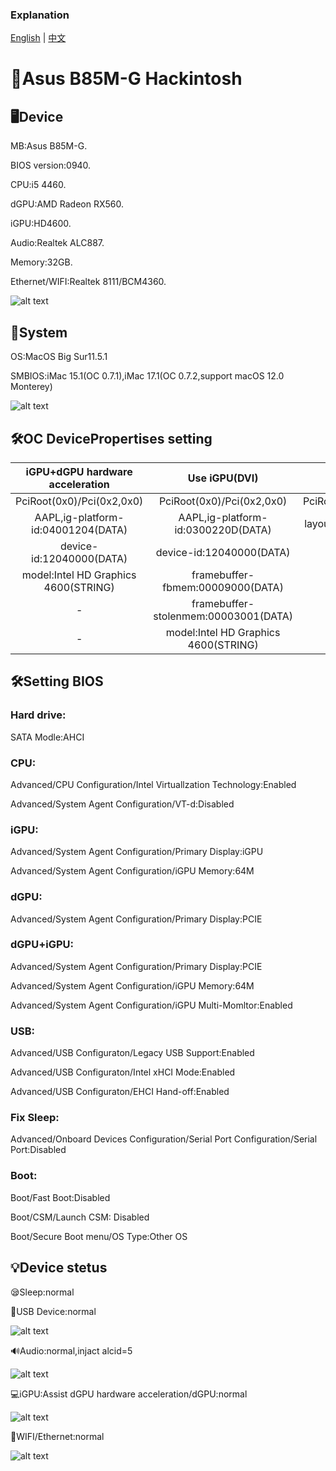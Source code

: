 ### Explanation
[English](README.md) | [中文](README-zh.md)

# 🍎Asus B85M-G Hackintosh 

## 🖥️Device
MB:Asus B85M-G.

BIOS version:0940.

CPU:i5 4460.

dGPU:AMD Radeon RX560.

iGPU:HD4600.

Audio:Realtek ALC887.

Memory:32GB.

Ethernet/WIFI:Realtek 8111/BCM4360.

![alt text](info.png)

## 📀System

OS:MacOS Big Sur11.5.1

SMBIOS:iMac 15.1(OC 0.7.1),iMac 17.1(OC 0.7.2,support macOS 12.0 Monterey)

![alt text](Mac.png)

## 🛠️OC DevicePropertises setting

   iGPU+dGPU hardware acceleration |  Use iGPU(DVI)  |  Audio
:-------------------------:|:-------------------------:|:-------------------------:
PciRoot(0x0)/Pci(0x2,0x0)|PciRoot(0x0)/Pci(0x2,0x0)|PciRoot(0x0)/Pci(0x1B,0x0)
AAPL,ig-platform-id:04001204(DATA)|AAPL,ig-platform-id:0300220D(DATA)|layout-id:05000000(DATA)
device-id:12040000(DATA)|device-id:12040000(DATA)|-
model:Intel HD Graphics 4600(STRING)|framebuffer-fbmem:00009000(DATA)|-
-|framebuffer-stolenmem:00003001(DATA)|-
-|model:Intel HD Graphics 4600(STRING)|-

## 🛠️Setting BIOS
### Hard drive:

SATA Modle:AHCI

### CPU:

Advanced/CPU Configuration/Intel Virtuallzation Technology:Enabled

Advanced/System Agent Configuration/VT-d:Disabled

### iGPU:

Advanced/System Agent Configuration/Primary Display:iGPU

Advanced/System Agent Configuration/iGPU Memory:64M

### dGPU:

Advanced/System Agent Configuration/Primary Display:PCIE

### dGPU+iGPU:

Advanced/System Agent Configuration/Primary Display:PCIE

Advanced/System Agent Configuration/iGPU Memory:64M

Advanced/System Agent Configuration/iGPU Multi-Momltor:Enabled

### USB:

Advanced/USB Configuraton/Legacy USB Support:Enabled

Advanced/USB Configuraton/Intel xHCI Mode:Enabled

Advanced/USB Configuraton/EHCI Hand-off:Enabled

### Fix Sleep:

Advanced/Onboard Devices Configuration/Serial Port Configuration/Serial Port:Disabled

### Boot:

Boot/Fast Boot:Disabled

Boot/CSM/Launch CSM: Disabled

Boot/Secure Boot menu/OS Type:Other OS


## 💡Device stetus

😪Sleep:normal

💾USB Device:normal

![alt text](Usb.png)

🔊Audio:normal,injact alcid=5

![alt text](Audio.png)

💻iGPU:Assist dGPU hardware acceleration/dGPU:normal

![alt text](GPU.png)

📡WIFI/Ethernet:normal

![alt text](Ethernet.png)
